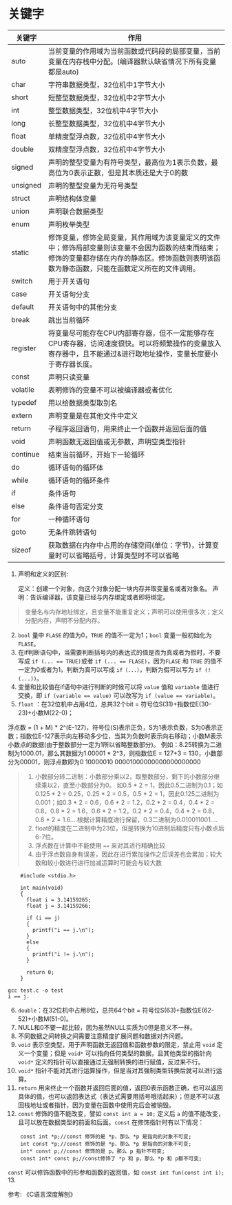 # 关键字

| 关键字 | 作用                                                         |
| ------ | ------------------------------------------------------------ |
| auto   | 当前变量的作用域为当前函数或代码段的局部变量，当前变量在内存栈中分配。(编译器默认缺省情况下所有变量都是auto) |
| char | 字符串数据类型，32位机中1字节大小 |
| short | 短整型数据类型，32位机中2字节大小 |
| int | 整型数据类型，32位机中4字节大小 |
| long | 长整型数据类型，32位机中4字节大小 |
| float | 单精度型浮点数，32位机中4字节大小 |
| double | 双精度型浮点数，32位机中4字节大小 |
| signed | 声明的整型变量为有符号类型，最高位为1表示负数，最高位为0表示正数，但是其本质还是大于0的数 |
| unsigned | 声明的整型变量为无符号类型 |
| struct | 声明结构体变量 |
| union | 声明联合数据类型 |
| enum | 声明枚举类型 |
| static | 修饰变量，修饰全局变量，其作用域为该变量定义的文件中；修饰局部变量则该变量不会因为函数的结束而结束；修饰的变量都存储在内存的静态区。修饰函数则表明该函数为静态函数，只能在函数定义所在的文件调用。|
| switch | 用于开关语句 |
| case | 开关语句分支 |
| default | 开关语句中的其他分支 |
| break | 跳出当前循环 |
| register | 将变量尽可能存在CPU内部寄存器，但不一定能够存在CPU寄存器，访问速度很快。可以将频繁操作的变量放入寄存器中，且不能通过&进行取地址操作，变量长度要小于寄存器长度。|
| const | 声明只读变量 |
| volatile | 表明修饰的变量不可以被编译器或者优化 |
| typedef | 用以给数据类型取别名 |
| extern | 声明变量是在其他文件中定义 |
| return | 子程序返回语句，用来终止一个函数并返回后面的值 |
| void | 声明函数无返回值或无参数，声明空类型指针 |
| continue | 结束当前循环，开始下一轮循环 |
| do | 循环语句的循环体 |
| while | 循环语句的循环条件 |
| if | 条件语句 |
| else | 条件语句否定分支 |
| for | 一种循环语句 |
| goto | 无条件跳转语句 |
| sizeof | 获取数据在内存中占用的存储空间(单位：字节)，计算变量时可以省略括号，计算类型时不可以省略 |

1. 声明和定义的区别:

   定义：创建一个对象，向这个对象分配一块内存并取变量名或者对象名。
   声明：告诉编译器，该变量已经与内存绑定或者即将绑定。

> 变量名与内存地址绑定，且变量不能重复定义；声明可以使用很多次；定义分配内存，声明不分配内存。

2. `bool` 量中 `FLASE` 的值为0，`TRUE` 的值不一定为1；`bool` 变量一般初始化为`FLASE`。
3. 在if判断语句中，当需要判断括号内的表达式的值是否为真或者为假时，不要写成 `if (... == TRUE)`或者 `if (... == FLASE)`，因为`FLASE` 和 `TRUE` 的值不一定为0或者为1，判断为真可以写成 `if（...）`，判断为假可以写为  `if (!(...))`。
4. 变量和比较值在if语句中进行判断的时候可以将 `value` 值和 `variable` 值进行交换，即 `if (variable == value)` 可以改写为 `if (value == variable)`。
5. `float` ：在32位机中占用4位，总共32个bit = 符号位S(31)+指数位E(30-23)+小数M(22-0)； 

浮点数 = (1 + M) * 2^(E-127)，符号位(S)表示正负，S为1表示负数，S为0表示正数；指数位E-127表示向左移动多少位，当其为负数时表示向右移动；小数M表示小数点的数据(由于整数部分一定为1所以省略整数部分)。
例如：8.25转换为二进制为1000.01，那么其数据为1.00001 * 2^3，则指数位E = 127+3 = 130，小数部分为00001，则浮点数即为0 10000010 00001000000000000000000

>1. 小数部分转二进制：小数部分乘以2，取整数部分，剩下的小数部分继续乘以2，直至小数部分为0。
>如0.5 * 2 = 1，因此0.5二进制为0.1；如0.125 * 2 = 0.25，0.25 * 2 = 0.5，0.5 * 2 = 1，因此0.125二进制为0.001；如0.3 * 2 =  0.6，0.6 * 2 = 1.2，0.2 * 2 = 0.4，0.4 * 2 = 0.8，0.8 * 2 = 1.6，0.6 * 2 = 1.2，0.2 * 2 = 0.4，0.4 * 2 = 0.8，0.8 * 2 = 1.6....根据计算精度进行保留，0.3二进制为0.010011001....
>2. float的精度在二进制中为23位，但是转换为10进制后精度只有小数点后6-7位。
>3. 浮点数在计算中不能使用 `==` 来对其进行精确比较
>4. 由于浮点数自身有误差，因此在进行累加操作之后误差也会累加；较大数和较小数进行进行加减运算时可能会与较大数

```
    #include <stdio.h>

    int main(void)
    {
      float i = 3.14159265;
      float j = 3.14159266;

      if (i == j)
      {
        printf("i == j.\n");
      }
      else
      {
        printf("i != j.\n");
      }

      return 0;
    }
    
gcc test.c -o test
i == j.
```

6. `double`：在32位机中占用8位，总共64个bit = 符号位S(63)+指数位E(62-52)+小数M(51-0)。
7.  NULL和0不要一起比较，因为虽然NULL实质为0但是意义不一样。
8. 不同数据之间转换之间需要注意精度扩展问题和数据对齐问题。
9. `void` 表示空类型，用于声明函数无返回值和函数参数的限定，禁止用 `void` 定义一个变量；但是 `void*` 可以指向任何类型的数据，且其他类型的指针向 `void*` 定义的指针可以直接通过无强制转换的进行赋值，反过来不行。
10.  `void*` 指针不能对其进行运算操作，但是当对其强制类型转换后就可以进行运算。
11. `return` 用来终止一个函数并返回后面的值，返回0表示函数正确，也可以返回具体的值，也可以返回表达式（表达式需要用括号哦括起来）；但是不可以返回栈地址或者指针，因为变量在函数中使用完后会被销毁。
12. `const` 修饰的值不能改变，譬如 `const int a = 10;` 定义后 `a` 的值不能改变，且可以放在数据类型的前面和后面。`const` 在修饰指针时有以下情况：

```
    const int *p;//const 修饰的是 *p，那么 *p 是指向的对象不可变;
    int const *p;//const 修饰的是 *p，那么 *p 是指向的对象不可变;
    int* const p;//const 修饰的是 p，那么 p 指针不可变;
    const int* const p;//const修饰了 *p 和 p，那么 *p 和 p都不可变;
```

`const` 可以修饰函数中的形参和函数的返回值，如 `const int fun(const int i);`
13. 








参考:
《C语言深度解刨》